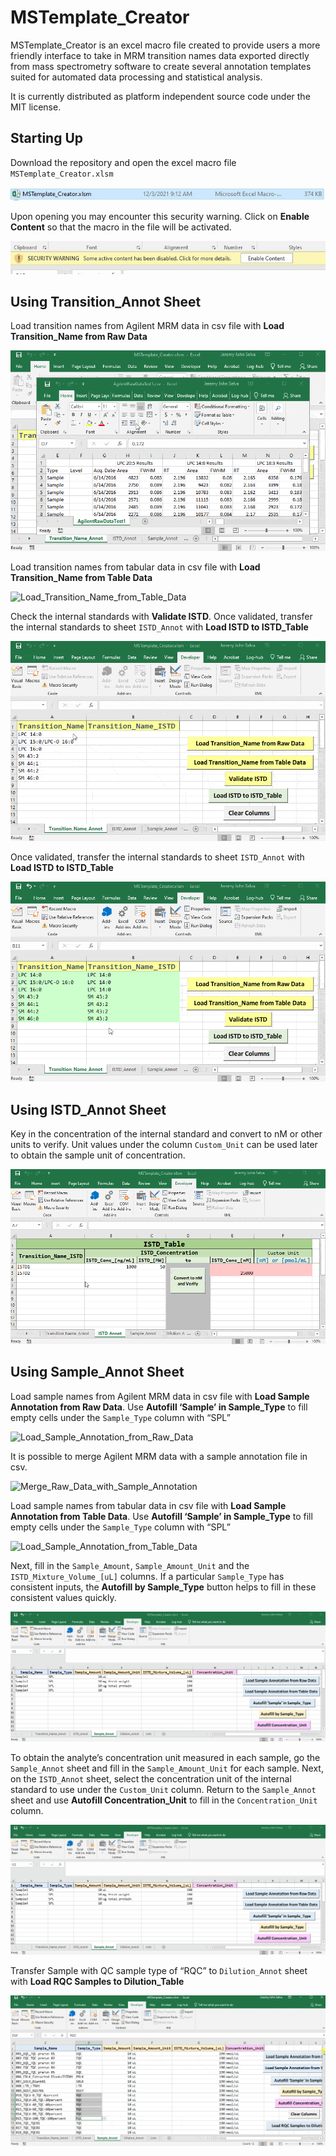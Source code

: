 # MSTemplate\_Creator

MSTemplate\_Creator is an excel macro file created to provide users a
more friendly interface to take in MRM transition names data exported
directly from mass spectrometry software to create several annotation
templates suited for automated data processing and statistical analysis.

It is currently distributed as platform independent source code under
the MIT license.

## Starting Up

Download the repository and open the excel macro file
`MSTemplate_Creator.xlsm`

![OpenMSTemplate\_Creator](figures/OpenMSTemplate_Creator.JPG)

Upon opening you may encounter this security warning. Click on **Enable
Content** so that the macro in the file will be activated.

![EnableContent](figures/EnableContentWarning.jpg)

## Using Transition\_Annot Sheet

Load transition names from Agilent MRM data in csv file with **Load
Transition\_Name from Raw Data**

![Load\_Transition\_Name\_from\_Raw\_Data](figures/Load_Transition_Name_from_Raw_Data.gif)

Load transition names from tabular data in csv file with **Load
Transition\_Name from Table Data**

![Load\_Transition\_Name\_from\_Table\_Data](figures/Load_Transition_Name_from_Table_Data.gif)

Check the internal standards with **Validate ISTD**. Once validated,
transfer the internal standards to sheet `ISTD_Annot` with **Load ISTD
to ISTD\_Table**

![Validate\_ISTD](figures/Validate_ISTD.gif)

Once validated, transfer the internal standards to sheet `ISTD_Annot`
with **Load ISTD to ISTD\_Table**

![Load\_ISTD\_to\_ISTD\_Table](figures/Load_ISTD_to_ISTD_Table.gif)

## Using ISTD\_Annot Sheet

Key in the concentration of the internal standard and convert to nM or
other units to verify. Unit values under the column `Custom_Unit` can be
used later to obtain the sample unit of concentration.

![Convert\_to\_nM](figures/Convert_to_nM.gif)

## Using Sample\_Annot Sheet

Load sample names from Agilent MRM data in csv file with **Load Sample
Annotation from Raw Data**. Use **Autofill ‘Sample’ in Sample\_Type** to
fill empty cells under the `Sample_Type` column with “SPL”

![Load\_Sample\_Annotation\_from\_Raw\_Data](figures/Load_Sample_Annotation_from_Raw_Data.gif)

It is possible to merge Agilent MRM data with a sample annotation file
in csv.

![Merge\_Raw\_Data\_with\_Sample\_Annotation](figures/Merge_Raw_Data_with_Sample_Annotation.gif)

Load sample names from tabular data in csv file with **Load Sample
Annotation from Table Data**. Use **Autofill ‘Sample’ in Sample\_Type**
to fill empty cells under the `Sample_Type` column with “SPL”

![Load\_Sample\_Annotation\_from\_Table\_Data](figures/Load_Sample_Annotation_from_Table_Data.gif)

Next, fill in the `Sample_Amount`, `Sample_Amount_Unit` and the
`ISTD_Mixture_Volume_[uL]` columns. If a particular `Sample_Type` has
consistent inputs, the **Autofill by Sample\_Type** button helps to fill
in these consistent values quickly.

![Autofill\_by\_Sample\_Type](figures/Autofill_Concentration_Unit.gif)

To obtain the analyte’s concentration unit measured in each sample, go
the `Sample_Annot` sheet and fill in the `Sample_Amount_Unit` for each
sample. Next, on the `ISTD_Annot` sheet, select the concentration unit
of the internal standard to use under the `Custom_Unit` column. Return
to the `Sample_Annot` sheet and use **Autofill Concentration\_Unit** to
fill in the `Concentration_Unit` column.

![Autofill\_Concentration\_Unit](figures/Autofill_Concentration_Unit.gif)

Transfer Sample with QC sample type of “RQC” to `Dilution_Annot` sheet
with **Load RQC Samples to Dilution\_Table**

![Load\_RQC\_Samples\_to\_Dilution\_Table](figures/Load_RQC_Samples_to_Dilution_Table.gif)
